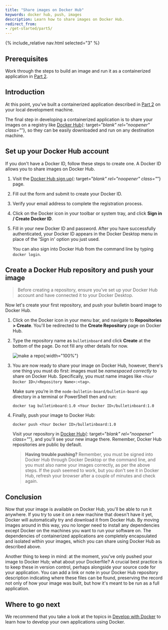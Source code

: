 ```yaml
---
title: "Share images on Docker Hub"
keywords: docker hub, push, images
description: Learn how to share images on Docker Hub.
redirect_from:
- /get-started/part5/
---
```


{% include_relative nav.html selected="3" %}

## Prerequisites

Work through the steps to build an image and run it as a containerized application in [Part 2](part2.md).

## Introduction

At this point, you've built a containerized application described in [Part 2](part2.md) on your local development machine.

The final step in developing a containerized application is to share your images on a registry like [Docker Hub](https://hub.docker.com/){: target="_blank" rel="noopener" class="_”}, so they can be easily downloaded and run on any destination machine.

## Set up your Docker Hub account

If you don't have a Docker ID, follow these steps to create one. A Docker ID allows you to share images on Docker Hub.

1.  Visit the [Docker Hub sign up](https://hub.docker.com/signup){: target="_blank" rel="noopener" class="_”} page.

2.  Fill out the form and submit to create your Docker ID.

3.  Verify your email address to complete the registration process.

4.  Click on the Docker icon in your toolbar or system tray, and click **Sign in / Create Docker ID**.

5.  Fill in your new Docker ID and password. After you have successfully authenticated, your Docker ID appears in the Docker Desktop menu in place of the 'Sign in' option you just used.

    You can also sign into Docker Hub from the command line by typing `docker login`.

## Create a Docker Hub repository and push your image

>
> Before creating a repository, ensure you’ve set up your Docker Hub account and have connected it to your Docker Desktop.

Now let's create your first repository, and push your bulletin board image to Docker Hub.

1.  Click on the Docker icon in your menu bar, and navigate to **Repositories > Create**. You'll be redirected to the **Create Repository** page on Docker Hub.

2.  Type the repository name as `bulletinboard` and click **Create** at the bottom of the page. Do not fill any other details for now.

    ![make a repo](images/newrepo.png){:width="100%"}

3.  You are now ready to share your image on Docker Hub, however, there's one thing you must do first: images must be *namespaced correctly* to share on Docker Hub. Specifically, you must name images like `<Your Docker ID>/<Repository Name>:<tag>`.

    Make sure you’re in the `node-bulletin-board/bulletin-board-app` directory in a terminal or PowerShell then and run:

    ```shell
    docker tag bulletinboard:1.0 <Your Docker ID>/bulletinboard:1.0
    ```

4.  Finally, push your image to Docker Hub:

    ```shell
    docker push <Your Docker ID>/bulletinboard:1.0
    ```

    Visit your repository in [Docker Hub](https://hub.docker.com/repositories){: target="_blank" rel="noopener" class="_”}, and you'll see your new image there. Remember, Docker Hub repositories are public by default.

    > **Having trouble pushing?** Remember, you must be signed into Docker Hub through Docker Desktop or the command line, and you must also name your images correctly, as per the above steps. If the push seemed to work, but you don't see it in Docker Hub, refresh your browser after a couple of minutes and check again.

## Conclusion

Now that your image is available on Docker Hub, you'll be able to run it anywhere. If you try to use it on a new machine that doesn't have it yet, Docker will automatically try and download it from Docker Hub. By moving images around in this way, you no longer need to install any dependencies except Docker on the machines you want to run your software on. The dependencies of containerized applications are completely encapsulated and isolated within your images, which you can share using Docker Hub as described above.

Another thing to keep in mind: at the moment, you've only pushed your image to Docker Hub; what about your Dockerfile? A crucial best practice is to keep these in version control, perhaps alongside your source code for your application. You can add a link or note in your Docker Hub repository description indicating where these files can be found, preserving the record not only of how your image was built, but how it's meant to be run as a full application.

## Where to go next

We recommend that you take a look at the topics in [Develop with Docker](../develop/index.md) to learn how to develop your own applications using Docker.
